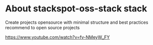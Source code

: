 # About stackspot-oss-stack stack

Create projects opensource with minimal structure and best practices recommend to open source projects

https://www.youtube.com/watch?v=fv-NMeyW_FY
